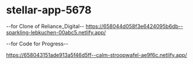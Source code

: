 # stellar-app-5678

--for Clone of Reliance_Digital--
https://658044d058f3e6424095b6db--sparkling-lebkuchen-00abc5.netlify.app/

--for Code for Progress--

https://658043151ade913a5f46d5ff--calm-stroopwafel-ae9f6c.netlify.app/
